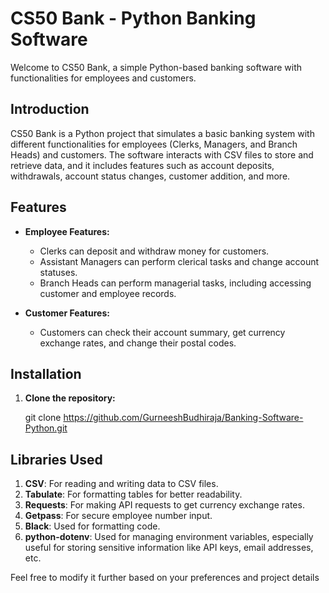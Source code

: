 # CS50 Bank - Python Banking Software

Welcome to CS50 Bank, a simple Python-based banking software with functionalities for employees and customers.

## Introduction

CS50 Bank is a Python project that simulates a basic banking system with different functionalities for employees (Clerks, Managers, and Branch Heads) and customers. The software interacts with CSV files to store and retrieve data, and it includes features such as account deposits, withdrawals, account status changes, customer addition, and more.

## Features

- **Employee Features:**
  - Clerks can deposit and withdraw money for customers.
  - Assistant Managers can perform clerical tasks and change account statuses.
  - Branch Heads can perform managerial tasks, including accessing customer and employee records.

- **Customer Features:**
  - Customers can check their account summary, get currency exchange rates, and change their postal codes.

## Installation

1. **Clone the repository:**
   
   git clone https://github.com/GurneeshBudhiraja/Banking-Software-Python.git

## Libraries Used
1. **CSV**: For reading and writing data to CSV files.
2. **Tabulate**: For formatting tables for better readability.
3. **Requests**: For making API requests to get currency exchange rates.
4. **Getpass**: For secure employee number input.
5. **Black**: Used for formatting code.
6. **python-dotenv**: Used for managing environment variables, especially useful for storing sensitive information like API keys, email addresses, etc.


Feel free to modify it further based on your preferences and project details
